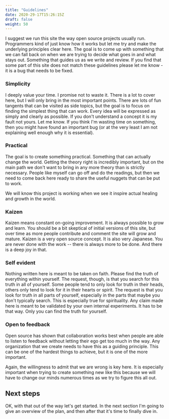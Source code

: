 ```yaml
---
title: "Guidelines"
date: 2020-29-17T15:26:15Z
draft: false
weight: 50
---
```


I suggest we run this site the way open source projects usually run. Programmers kind of just know how it works but let me try and make the underlying principles clear here. The goal is to come up with something that we can fall back on when we are trying to decide what goes in and what stays out. Something that guides us as we write and review. If you find that some part of this site does not match these guidelines please let me know - it is a bug that needs to be fixed.

### Simplicity

I deeply value your time. I promise not to waste it. There is a lot to cover here, but I will only bring in the most important points. There are lots of fun tangents that can be visited as side topics, but the goal is to focus on finding the simplest thing that can work. Every idea will be expressed as simply and clearly as possible. If you don't understand a concept it is my fault not yours. Let me know. If you think I'm wasting time on something, then you might have found an important bug (or at the very least I am not explaining well enough why it is essential).

### Practical

The goal is to create something practical. Something that can actually change the world. Getting the theory right is incredibly important, but on the main path we don't want to bring in any more theory than is strictly necessary. People like myself can go off and do the readings, but then we need to come back here ready to share the useful nuggets that can be put to work.

We will know this project is working when we see it inspire actual healing and growth in the world.

### Kaizen

Kaizen means constant on-going improvement. It is always possible to grow and learn. You should be a bit skeptical of initial versions of this site, but over time as more people contribute and comment the site will grow and mature. Kaizen is a very open source concept. It is also very Japanese. You are never done with the work -- there is always more to be done. And there is a deep joy in that.

### Self evident

Nothing written here is meant to be taken on faith. Please find the truth of everything within yourself. The request, though, is that you search for this truth in all of yourself. Some people tend to only look for truth in their heads, others only tend to look for it in their hearts or spirit. The request is that you look for truth in all parts of yourself, especially in the parts that maybe you don't typically search.  This is especially true for spirituality.  Any claim made here is meant to be validated by your own internal experiments. It has to be that way. Only you can find the truth for yourself.

### Open to feedback

Open source has shown that collaboration works best when people are able to listen to feedback without letting their ego get too much in the way. Any organization that we create needs to have this as a guiding principle. This can be one of the hardest things to achieve, but it is one of the more important.

Again, the willingness to admit that we are wrong is key here. It is especially important when trying to create something new like this because we will have to change our minds numerous times as we try to figure this all out.

## Next steps

OK, with that out of the way let's get started. In the next section I'm going to give an overview of the plan, and then after that it's time to finally dive in.
